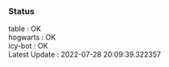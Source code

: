 ### Status


table : OK  
hogwarts : OK  
icy-bot : OK  
Latest Update : 2022-07-28 20:09:39.322357
